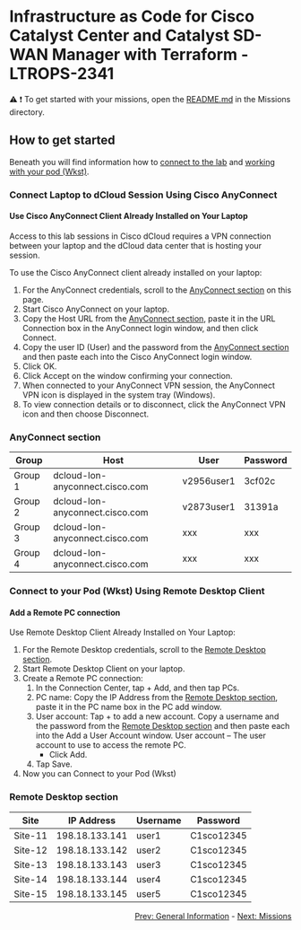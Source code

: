 # Infrastructure as Code for Cisco Catalyst Center and Catalyst SD-WAN Manager with Terraform - LTROPS-2341

:warning:
:exclamation: To get started with your missions, open the <a href='../Missions/README.md'>README.md</a> in the Missions directory.

## How to get started

Beneath you will find information how to [connect to the lab](#connect-laptop-to-dcloud-session-using-cisco-anyconnect) and [working with your pod (Wkst)](#connect-to-your-pod-wkst-using-remote-desktop-client).

### Connect Laptop to dCloud Session Using Cisco AnyConnect

#### Use Cisco AnyConnect Client Already Installed on Your Laptop

Access to this lab sessions in Cisco dCloud requires a VPN connection between your laptop and the dCloud data center that is hosting your session.

To use the Cisco AnyConnect client already installed on your laptop:

1. For the AnyConnect credentials, scroll to the [AnyConnect section](#anyconnect-section) on this page.
2. Start Cisco AnyConnect on your laptop.
3. Copy the Host URL from the [AnyConnect section](#anyconnect-section), paste it in the URL Connection box in the AnyConnect login window, and then click Connect.
4. Copy the user ID (User) and the password from the [AnyConnect section](#anyconnect-section) and then paste each into the Cisco AnyConnect login window.
5. Click OK.
6. Click Accept on the window confirming your connection.
7. When connected to your AnyConnect VPN session, the AnyConnect VPN icon is displayed in the system tray (Windows).
8. To view connection details or to disconnect, click the AnyConnect VPN icon and then choose Disconnect.

### AnyConnect section

| Group   | Host                            | User       | Password |
| ------- | ------------------------------- | ---------- | -------- |
| Group 1 | dcloud-lon-anyconnect.cisco.com | v2956user1 | 3cf02c   |
| Group 2 | dcloud-lon-anyconnect.cisco.com | v2873user1 | 31391a   |
| Group 3 | dcloud-lon-anyconnect.cisco.com | xxx        | xxx      |
| Group 4 | dcloud-lon-anyconnect.cisco.com | xxx        | xxx      |

### Connect to your Pod (Wkst) Using Remote Desktop Client

#### Add a Remote PC connection

Use Remote Desktop Client Already Installed on Your Laptop:

1. For the Remote Desktop credentials, scroll to the [Remote Desktop section](#remote-desktop-section).
2. Start Remote Desktop Client on your laptop.
3. Create a Remote PC connection:
   1. In the Connection Center, tap + Add, and then tap PCs.
   2. PC name: Copy the IP Address from the [Remote Desktop section](#remote-desktop-section), paste it in the PC name box in the PC add window.
   3. User account: Tap + to add a new account. Copy a username and the password from the [Remote Desktop section](#remote-desktop-section) and then paste each into the Add a User Account window. User account – The user account to use to access the remote PC.
      - Click Add.
   4. Tap Save.
4. Now you can Connect to your Pod (Wkst)

### Remote Desktop section

| Site    | IP Address     | Username | Password   |
| ------- | -------------- | -------- | ---------- |
| Site-11 | 198.18.133.141 | user1    | C1sco12345 |
| Site-12 | 198.18.133.142 | user2    | C1sco12345 |
| Site-13 | 198.18.133.143 | user3    | C1sco12345 |
| Site-14 | 198.18.133.144 | user4    | C1sco12345 |
| Site-15 | 198.18.133.145 | user5    | C1sco12345 |

<div align="right">
  <a href='../General Information/README.md'>Prev: General Information</a> - <a href='../Missions/README.md'>Next: Missions</a>
</div>

